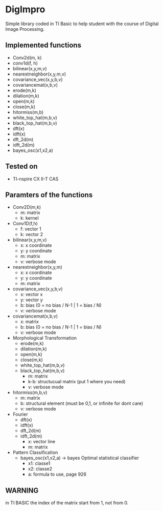 # DigImpro
Simple library coded in TI Basic to help student with the course of Digital Image Processing.
## Implemented functions
- Conv2d(m, k)
- conv1d(f, h)
- bilinear(x,y,m,v)
- nearestneighbor(x,y,m,v)
- covariance_vec(x,y,b,v)
- covariancemat(x,b,v)
- erode(m,k)
- dilation(m,k)
- open(m,k)
- close(m,k)
- hitormiss(m,b)
- white_top_hat(m,b,v)
- black_top_hat(m,b,v)
- dft(x)
- idft(x)
- dft_2d(m)
- idft_2d(m)
- bayes_osc(x1,x2,a)
## Tested on
- TI-nspire CX II-T CAS
## Paramters of the functions
- Conv2D(m,k)
  - m: matrix
  - k: kernel
- Conv1D(f,h)
  - f: vector 1
  - k: vector 2
- bilinear(x,y,m,v)
    - x: x coordinate
    - y: y coordinate
    - m: matrix
	- v: verbose mode
- nearestneighbor(x,y,m)
    - x: x coordinate
    - y: y coordinate
    - m: matrix
- covariance_vec(x,y,b,v)
    - x: vector x
    - y: vector y
    - b: bias (0 = no bias / N-1  |   1 = bias / N)
	- v: verbose mode
- covariancemat(x,b,v)
    - x: matrix
    - b: bias (0 = no bias / N-1  |   1 = bias / N)
	- v: verbose mode
- Morphological Transformation
    - erode(m,k)
    - dilation(m,k)
    - open(m,k)
    - close(m,k)
	- white_top_hat(m,b,v)
	- black_top_hat(m,b,v)
        - m: matrix
        - k-b: structucual matrix (put 1 where you need)
		- v: verbose mode
- hitormiss(m,b,v)
	- m: matrix
	- b: structural element (must be 0,1, or infinite for dont care)
	- v: verbose mode
- Fourier
	- dft(x)
	- idft(x)
	- dft_2d(m)
	- idft_2d(m)
		- x: vector line
		- m: matrix
- Pattern Classification
	- bayes_osc(x1,x2,a) -> bayes Optimal statistical classifier
		- x1: classe1
		- x2: classe2
		- a: formula to use, page 926
    
## WARNING
in TI BASIC the index of the matrix start from 1, not from 0.